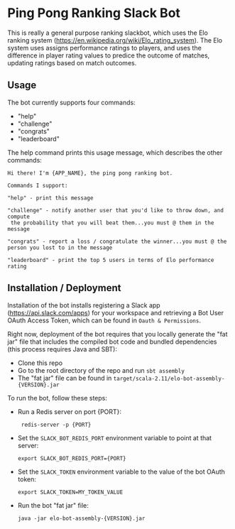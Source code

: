 # Ping Pong Ranking Slack Bot

This is really a general purpose ranking slackbot, which uses the Elo ranking system (https://en.wikipedia.org/wiki/Elo_rating_system).  The Elo system uses assigns performance ratings to players, and uses the difference in player rating values to predice the outcome of matches, updating ratings based on match outcomes.

## Usage

The bot currently supports four commands:

- "help" 
- "challenge"
- "congrats"
- "leaderboard"

The help command prints this usage message, which describes the other commands:

```
Hi there! I'm {APP_NAME}, the ping pong ranking bot.

Commands I support:

"help" - print this message

"challenge" - notify another user that you'd like to throw down, and compute
 the probability that you will beat them...you must @ them in the message

"congrats" - report a loss / congratulate the winner...you must @ the person you lost to in the message

"leaderboard" - print the top 5 users in terms of Elo performance rating
```

## Installation / Deployment

Installation of the bot installs registering a Slack app (https://api.slack.com/apps) for your workspace and retrieving a Bot User OAuth Access Token, which can be found in `Oauth & Permissions`.

Right now, deployment of the bot requires that you locally generate the "fat jar" file that includes the compiled bot code and bundled dependencies (this process requires Java and SBT):

- Clone this repo
- Go to the root directory of the repo and run `sbt assembly`
- The "fat jar" file can be found in `target/scala-2.11/elo-bot-assembly-{VERSION}.jar`

To run the bot, follow these steps:

- Run a Redis server on port {PORT}:

  ` redis-server -p {PORT}`

- Set the `SLACK_BOT_REDIS_PORT` environment variable to point at that server:

  `export SLACK_BOT_REDIS_PORT={PORT}`

- Set the `SLACK_TOKEN` environment variable to the value of the bot OAuth token:

  `export SLACK_TOKEN=MY_TOKEN_VALUE`

- Run the bot "fat jar" file:

  `java -jar elo-bot-assembly-{VERSION}.jar`


